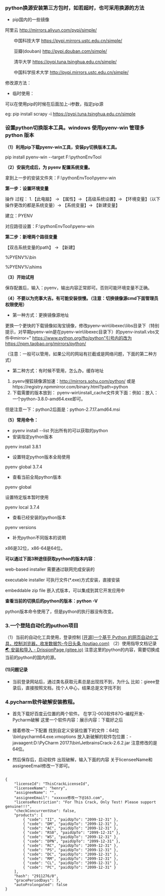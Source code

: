 ### **python换源安装第三方包时，如若超时，也可采用换源的方法**

- pip国内的一些镜像

阿里云 http://mirrors.aliyun.com/pypi/simple/

  中国科技大学 https://pypi.mirrors.ustc.edu.cn/simple/

  豆瓣(douban) http://pypi.douban.com/simple/

  清华大学 https://pypi.tuna.tsinghua.edu.cn/simple/

  中国科学技术大学 http://pypi.mirrors.ustc.edu.cn/simple/

修改源方法：

- 临时使用：

可以在使用pip的时候在后面加上-i参数，指定pip源

eg: pip install scrapy -i https://pypi.tuna.tsinghua.edu.cn/simple


### **设置python切换版本工具。windows 使用pyenv-win 管理多python 版本**

**（1）利用pip下载pyenv-win工具，安装py切换版本工具。**

 pip install pyenv-win --target F:\pythonEnvTool

**（2）安装完成后，为 pyenv 配置系统变量。**

拿到上一步的安装文件夹：F:\pythonEnvTool\pyenv-win

**第一步：设置环境变量**

操作 过程： 1.【此电脑】  -> 【属性】-> 【高级系统设置】-> 【环境变量】（以下操作更改的都是系统变量）-> 【系统变量】-> 【新建变量】 

建立：PYENV

对应路径设置：F:\pythonEnvTool\pyenv-win

**第二步：新增两个路径变量**

【双击系统变量的path】 -> 【新建】

 %PYENV%\bin

%PYENV%\shims



**（3）开始试用**

保存配置后，输入：pyenv，输出内容正常即可。否则可能环境变量不正确。



**（4）不要以为完事大吉。有可能安装很慢。（注意：切换镜像源cmd下面管理员权限使用）**

- 第一种方式：更换镜像源地址

更换一个更快的下载镜像如淘宝镜像，修改pyenv-win\libexec\libs目录下（特别提示，对早期pyenv-win是在pyenv-win\libexec目录下）的pyenv-install.vbs文件中mirror=" https://www.python.org/ftp/python"引号内的改为https://npm.taobao.org/mirrors/python/ 

（注意：一般可以管用，如果公司的网站有拦截或是网络问题，下面的第二种方式）

- 第二种方式：有时候不管用，怎么办。缓存地址

1. pyenv搜狐镜像源加速：http://mirrors.sohu.com/python/ 或是https://registry.npmmirror.com/binary.html?path=python
2. 下载需要的版本放到： pyenv-win\install_cache文件夹下面：例如：放入：一个python-3.8.0-amd64.exe即可。

但是注意一下：python2后面是：python-2.7.17.amd64.msi



**（5）常用命令：**

- pyenv install --list  列出所有的可以获取的python
- 安装指定python版本

pyenv install 3.8.1

- 设置特定python版本全局使用

pyenv global 3.7.4

- 查看当前全局python版本

pyenv global

设置特定版本暂时使用

pyenv local 3.7.4

- 查看已经安装的python版本

pyenv versions



- 补充python不同版本的说明

x86是32位，x86-64是64位。

**可以通过下面3种途径获取python的版本内容**：

web-based installer 需要通过联网完成安装的

executable installer 可执行文件(*.exe)方式安装，直接安装

embeddable zip file 嵌入式版本，可以集成到其它开发应用中

**查看当前的切换后的python的版本：python -V**

python版本命令使用了，但是python的执行器没有改变。



### 3.一个登陆自动化的puthon项目
（1）当前的自动化工具使用，登录控制
[[开源]一个基于 Python 的网页自动化工具，控制浏览器，收发数据包-今日头条 (toutiao.com)](https://www.toutiao.com/article/7202243329382531619/?log_from=dcc38b9af10d7_1677114791436&wid=1677202338767)
（2）使用指导文档记录
[🌏 安装和导入 - DrissionPage (gitee.io)](http://g1879.gitee.io/drissionpagedocs/3_get_start/1_installation_and_import/)
注意这里的python的内容，需要切换成当前的python的国内的源。

#### (1)问题记录
- 当前登录网站后，通过类名获取元素总是出现找不到，为什么
比如：gieee登录后，直接按照文档，找个人中心，结果总是文字找不到



### 4.pycharm软件破解安装教程。
- 首先下载好百度云位置的两个软件。
在学习-003软件87G-编程开发-Pycharm破解
这里一个软件内容：展示内容：下载好之后

- 接着修改一下配置
找到自定义安装位置下的文件：64位
\bin\pycharm64.exe.vmoptions
放入新破解的软件包位置：-javaagent:D:\PyCharm 2017.1\bin\JetbrainsCrack-2.6.2.jar
注意修改的是64位。

- 然后保存后，启动软件
出现破解，输入下面的内容
关于licenseeName和assigneeEmail修改一下即可。
~~~

{
    "licenseId": "ThisCrackLicenseId",
    "licenseeName": "henry",
    "assigneeName": "",
    "assigneeEmail": "xxxxxx修改一下@163.com",
    "licenseRestriction": "For This Crack, Only Test! Please support genuine!!!",
    "checkConcurrentUse": false,
    "products": [
        { "code": "II", "paidUpTo": "2099-12-31" },
        { "code": "DM", "paidUpTo": "2099-12-31" },
        { "code": "AC", "paidUpTo": "2099-12-31" },
        { "code": "RS0", "paidUpTo": "2099-12-31" },
        { "code": "WS", "paidUpTo": "2099-12-31" },
        { "code": "DPN", "paidUpTo": "2099-12-31" },
        { "code": "RC", "paidUpTo": "2099-12-31" },
        { "code": "PS", "paidUpTo": "2099-12-31" },
        { "code": "DC", "paidUpTo": "2099-12-31" },
        { "code": "RM", "paidUpTo": "2099-12-31" },
        { "code": "CL", "paidUpTo": "2099-12-31" },
        { "code": "PC", "paidUpTo": "2099-12-31" }
    ],
    "hash": "2911276/0",
    "gracePeriodDays": 7,
    "autoProlongated": false
}



~~~